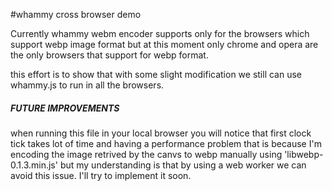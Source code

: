 #whammy cross browser demo 

Currently whammy webm encoder supports only for the browsers which support webp image format
but at this moment only chrome and opera are the only browsers that support for webp format. 

this effort is to show that with some slight modification we still can use whammy.js to run in all the browsers.

##### FUTURE IMPROVEMENTS 

when running this file in your local browser you will notice that first clock tick takes lot of time and having a performance problem
that is because I'm encoding the image retrived by the canvs to webp manually using  'libwebp-0.1.3.min.js'  but my understanding is that by using a web worker 
we can avoid this issue. 
I'll try to implement it soon. 